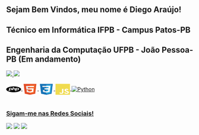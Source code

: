 ## Sejam Bem Vindos, meu nome é Diego Araújo!

## Técnico em Informática IFPB - Campus Patos-PB
## Engenharia da Computação UFPB - João Pessoa-PB (Em andamento)

 <div>
  <a href="https://github.com/diegoaraujoPY">
  <img height="180em" src="https://github-readme-stats.vercel.app/api?username=diegoaraujoPY&show_icons=true&theme=tokyonight&include_all_commits=true&count_private=true"/>
  <img height="180em" src="https://github-readme-stats.vercel.app/api/top-langs/?username=diegoaraujoPY&layout=compact&langs_count=6&theme=tokyonight"/>
</div>
<div style="display: inline_block"><br>
  <img align="center" alt="PHP" height="30" width="40" src="https://raw.githubusercontent.com/devicons/devicon/master/icons/php/php-plain.svg">
  <img align="center" alt="HTML" height="30" width="40" src="https://raw.githubusercontent.com/devicons/devicon/master/icons/html5/html5-original.svg">
  <img align="center" alt="CSS" height="30" width="40" src="https://raw.githubusercontent.com/devicons/devicon/master/icons/css3/css3-original.svg">
  <img align="center" alt="Js" height="30" width="40" src="https://raw.githubusercontent.com/devicons/devicon/master/icons/javascript/javascript-plain.svg">
  <img align="center" alt="Python" height="30" width="40" src="https://raw.githubusercontent.com/isocpp/logos/master/cpp_logo.png">
</div>
 
 <br>
 
  ### Sigam-me nas Redes Sociais!
 
<div>
  <a href="https://instagram.com/diego_araujo018" target="_blank"><img src="https://img.shields.io/badge/-Instagram-%23E4405F?style=for-the- badge&logo=instagram&logoColor=white" target="_blank"></a>
  <a href="https://www.linkedin.com/in/diego-ara%C3%BAjo-459262211" target="_blank"><img src="https://img.shields.io/badge/-LinkedIn-%230077B5?style= for-the-badge&logo=linkedin&logoColor=white" target="_blank"></a>
  <a href="https://www.youtube.com/channel/UCYTmi1RW3IgEN_QeffFsWdg" target="_blank"><img src="https://img.shields.io/badge/YouTube-FF0000?style=for-the-badge&logo=youtube&logoColor=white" target="_blank"></a>
</div>
